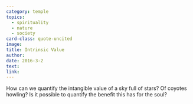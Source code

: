 ```yaml
---
category: temple
topics:
  - spirituality
  - nature
  - society
card-class: quote-uncited
image:
title: Intrinsic Value
author:
date: 2016-3-2
text:
link:
---
```

How can we quantify the intangible value of a sky full of stars? Of coyotes howling? Is it possible to quantify the benefit this has for the soul?
